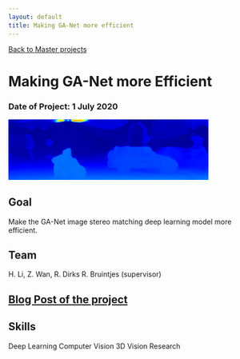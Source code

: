 ```yaml
---
layout: default
title: Making GA-Net more efficient
---
```


[Back to Master projects](./master.md)
# Making GA-Net more Efficient
### Date of Project: 1 July 2020
<img src="/assets/img/ganet_res.png" alt="ganet" width="400"/>

## Goal
Make the GA-Net image stereo matching deep learning model more efficient.

## Team
H. Li, Z. Wan, R. Dirks 
R. Bruintjes (supervisor)

## [Blog Post of the project](https://medium.com/making-ganet-more-efficient/making-ga-net-more-efficient-868d0336b24a)

## Skills
Deep Learning
Computer Vision
3D Vision
Research
